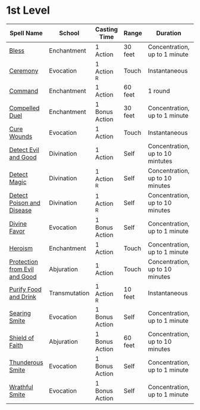 # 1st Level

| Spell Name                                                                          | School        | Casting Time          | Range   | Duration                         | Components |
| ----------------------------------------------------------------------------------- | ------------- | --------------------- | ------- | -------------------------------- | ---------- |
| [Bless](../Level1/Bless.md)                                                         | Enchantment   | 1 Action              | 30 feet | Concentration, up to 1 minute    | V, S, M    |
| [Ceremony](../Level1/Ceremony.md)                                                   | Evocation     | 1 Action <sup>R</sup> | Touch   | Instantaneous                    | V, S, M    |
| [Command](../Level1/Command.md)                                                     | Enchantment   | 1 Action              | 60 feet | 1 round                          | V          |
| [Compelled Duel](../Level1/Compelled%20Duel.md)                                     | Enchantment   | 1 Bonus Action        | 30 feet | Concentration, up to 1 minute    | V          |
| [Cure Wounds](../Level1/Cure%20Wounds.md)                                           | Evocation     | 1 Action              | Touch   | Instantaneous                    | V, S       |
| [Detect Evil and Good](../Level1/Detect%20Evil%20and%20Good.md)                     | Divination    | 1 Action              | Self    | Concentration, up to 10 mintutes | V, S       |
| [Detect Magic](../Level1/Detect%20Magic.md)                                         | Divination    | 1 Action <sup>R</sup> | Self    | Concentration, up to 10 minutes  | V, S       |
| [Detect Poison and Disease](../Level1/Detect%20Poison%20and%20Disease.md)           | Divination    | 1 Action <sup>R</sup> | Self    | Concentration, up to 10 minutes  | V, S, M    |
| [Divine Favor](../Level1/Divine%20Favor.md)                                         | Evocation     | 1 Bonus Action        | Self    | Concentration, up to 1 minute    | V, S       |
| [Heroism](../Level1/Heroism.md)                                                     | Enchantment   | 1 Action              | Touch   | Concentration, up to 1 minute    | V, S       |
| [Protection from Evil and Good](../Level1/Protection%20from%20Evil%20and%20Good.md) | Abjuration    | 1 Action              | Touch   | Concentration, up to 10 minutes  | V, S, M    |
| [Purify Food and Drink](../Level1/Purify%20Food%20and%20Drink.md)                   | Transmutation | 1 Action <sup>R</sup> | 10 feet | Instantaneous                    | V, S       |
| [Searing Smite](../Level1/Searing%20Smite.md)                                       | Evocation     | 1 Bonus Action        | Self    | Concentration, up to 1 minute    | V          |
| [Shield of Faith](../Level1/Shield%20of%20Faith.md)                                 | Abjuration    | 1 Bonus Action        | 60 feet | Concentration, up to 10 minutes  | V, S, M    |
| [Thunderous Smite](../Level1/Thunderous%20Smite.md)                                 | Evocation     | 1 Bonus Action        | Self    | Concentration, up to 1 minute    | V          |
| [Wrathful Smite](../Level1/Wrathful%20Smite.md)                                     | Evocation     | 1 Bonus Action        | Self    | Concentration, up to 1 minute    | V          |
